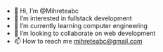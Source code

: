 - 👋 Hi, I’m @Mihreteabc
- 👀 I’m interested in fullstack development
- 🌱 I’m currently learning computer engineering
- 💞️ I’m looking to collaborate on web development
- 📫 How to reach me mihreteabc@gmail.com
